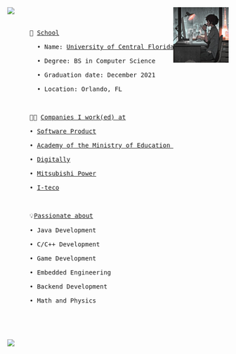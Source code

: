 <div align="left">
  <img src="https://github.com/arti-ivnv/arti-ivnv/blob/2ca85386ff408db345afdd36155de9442869fba1/assets/download.png" width="25%" align="right" />
  <img src="https://readme-typing-svg.demolab.com?font=Source+Code+Pro&pause=1000&color=7B2FFB&random=false&width=435&lines=Hi!+My+name+is+Arti!;I+am+a+Software+Engineer!;I+hope+you+will+enjoy+my+github+page!" width="70%" />
  <br><br>

  <pre>
      🏫 <u>School</u><br>
        • Name: <a href="https://www.ucf.edu/">University of Central Florida<a><br>
        • Degree: BS in Computer Science<br>
        • Graduation date: December 2021<br>
        • Location: Orlando, FL<br>
      <br>
      👨‍💻 <u>Companies I work(ed) at</u><br>
      • <a href="https://ppr.ru/en/">Software Product</a> <br>
      • <a href="https://en.apkpro.ru/">Academy of the Ministry of Education of Russia</a> <br>
      • <a href="https://iplcompany.ru/">Digitally</a><br>
      • <a href="https://power.mhi.com/">Mitsubishi Power</a><br>
      • <a href="https://www.i-teco.ru/aboutiteco/about_us/">I-teco</a><br>
      <br>
      💡<u>Passionate about</u><br>
      • Java Development <br>
      • C/C++ Development <br>
      • Game Development <br>
      • Embedded Engineering <br>
      • Backend Development <br>
      • Math and Physics <br>
  </pre>
  <br><br>
  <img src="https://raw.githubusercontent.com/innng/innng/master/assets/kyubey.gif" height="40" />
  <br><br><br>
</div>
